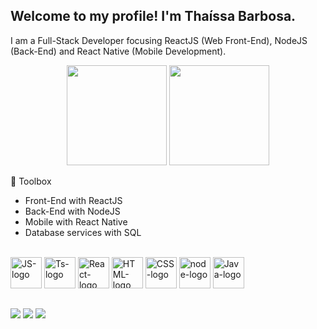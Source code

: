 ## Welcome to my profile! I'm Thaíssa Barbosa.

I am a Full-Stack Developer focusing ReactJS (Web Front-End), NodeJS (Back-End) and React Native (Mobile Development).

<div align="center">
   <img height="160em" src="https://github-readme-stats-ten-gilt.vercel.app/api?username=barbosathaissa&show_icons=true&theme=dracula&count_private=true">
   <img height="160em" src="https://github-readme-stats-ten-gilt.vercel.app/api/top-langs/?username=barbosathaissa&layout=compact&theme=dracula">
</div>

🚀 Toolbox
  <ul>
      <li>Front-End with ReactJS</li>
      <li>Back-End with NodeJS</li>
      <li>Mobile with React Native</li> 
      <li>Database services with SQL</li>
  </ul>

<div style="display: inline_block"><br>
  <img height='50em' alt="JS-logo" src="https://cdn.worldvectorlogo.com/logos/logo-javascript.svg">
  <img height='50em' alt="Ts-logo" src="https://cdn.worldvectorlogo.com/logos/typescript.svg">
  <img height='50em' alt="React-logo" src="https://cdn.worldvectorlogo.com/logos/react-2.svg">
  <img height='50em' alt="HTML-logo" src="https://cdn.worldvectorlogo.com/logos/html-1.svg">
  <img height='50em' alt="CSS-logo" src='https://cdn.worldvectorlogo.com/logos/css-3.svg'>
  <img height="50em" alt="node-logo" src="https://cdn.jsdelivr.net/gh/devicons/devicon/icons/nodejs/nodejs-original.svg">
  <img height='50em' alt='Java-logo' src='https://cdn.worldvectorlogo.com/logos/java-4.svg'>
</div>

 ##
 
  <div>
  <a href="https://www.instagram.com/thaissabarbosaa/" target="_blank"><img src="https://img.shields.io/badge/-Instagram-%23E4405F?style=for-the-badge&logo=instagram&logoColor=white" target="_blank"></a>
  <a href = "mailto:contatothaissabarbosa@gmail.com"><img src="https://img.shields.io/badge/-Gmail-%23333?style=for-the-badge&logo=gmail&logoColor=white" target="_blank"></a>
  <a href="https://www.linkedin.com/in/barbosathaissa/" target="_blank"><img src="https://img.shields.io/badge/-LinkedIn-%230077B5?style=for-the-badge&logo=linkedin&logoColor=white" target="_blank"></a> 
  </div>
<!---
BarbosaThaissa/BarbosaThaissa is a ✨ special ✨ repository because its `README.md` (this file) appears on your GitHub profile.
You can click the Preview link to take a look at your changes.
--->
